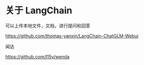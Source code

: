 # 关于 LangChain

可以上传本地文件，文档，进行提问和回答

https://github.com/thomas-yanxin/LangChain-ChatGLM-Webui

闻达

https://github.com/l15y/wenda
